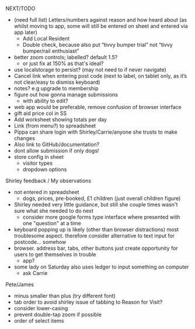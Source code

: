 NEXT/TODO
- (need full list) Letters/numbers against reason and how heard about (as whilst moving to app, some will still be entered on sheet and entered via app later)
  - Add Local Resident
  - Double check, because also put “tivvy bumper trial” not “tivvy bumper/rail enthusiast”
- better zoom controls; labelled? default 1.5?
  - or just fix at 150% as that's ideal?
- use localstorage to persist? (may not need to if never navigate)
- Cancel link when entering post code (next to label, on tablet only, as it’s not clear/easy to dismiss keyboard)
- notes? e.g upgrade to membership
- figure out how gonna manage submissions
  - with ability to edit?
- web app would be preferable, remove confusion of browser interface
- gift aid price col in SS
- Add worksheet showing totals per day
- Link (from menu?) to spreadsheet
- Pippa can share login with Shirley/Carrie/anyone she trusts to make changes
- Also link to GitHub/documentation?
- dont allow submission if only dogs!
- store config in sheet
  - visitor types
  - dropdown options


Shirley feedback / My observations
- not entered in spreadsheet
  - dogs, prices, pre-booked, £1 children (just overall children figure)
- Shirley needed very little guidance, but still she couple times wasn't sure what she needed to do next
  - consider more google forms type interface where presented with one "question" at a time
- keyboard popping up is likely (other than browser distractions) most troublesome aspect. therefore consider alternative to text input for postcode... somehow
- browser. address bar, tabs, other buttons just create opportunity for users to get themselves in trouble
  - app?
- some lady on Saturday also uses ledger to input something on computer
  - ask Carrie
  
Pete/James
- minus smaller than plus (try different font)
- tab order to avoid shirley issue of tabbing to Reason for Visit?
- consider lower-casing
- prevent double-tap zoom if possible
- order of select items
